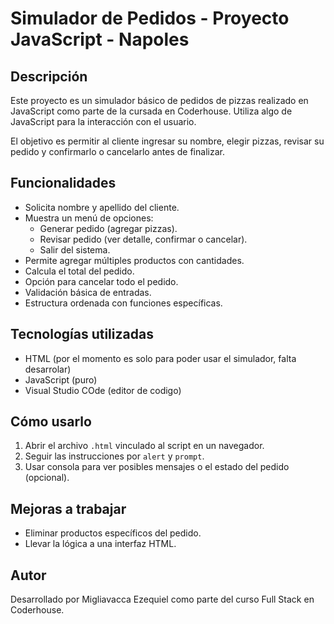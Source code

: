 # Simulador de Pedidos - Proyecto JavaScript - Napoles

## Descripción

Este proyecto es un simulador básico de pedidos de pizzas realizado en JavaScript como parte de la cursada en Coderhouse. Utiliza algo de JavaScript para la interacción con el usuario.

El objetivo es permitir al cliente ingresar su nombre, elegir pizzas, revisar su pedido y confirmarlo o cancelarlo antes de finalizar.

## Funcionalidades

- Solicita nombre y apellido del cliente.
- Muestra un menú de opciones:
  - Generar pedido (agregar pizzas).
  - Revisar pedido (ver detalle, confirmar o cancelar).
  - Salir del sistema.
- Permite agregar múltiples productos con cantidades.
- Calcula el total del pedido.
- Opción para cancelar todo el pedido.
- Validación básica de entradas.
- Estructura ordenada con funciones específicas.

## Tecnologías utilizadas

- HTML (por el momento es solo para poder usar el simulador, falta desarrolar)
- JavaScript (puro)
- Visual Studio COde (editor de codigo)

## Cómo usarlo

1. Abrir el archivo `.html` vinculado al script en un navegador.
2. Seguir las instrucciones por `alert` y `prompt`.
3. Usar consola para ver posibles mensajes o el estado del pedido (opcional).

## Mejoras a trabajar

- Eliminar productos específicos del pedido.
- Llevar la lógica a una interfaz HTML.

## Autor

Desarrollado por Migliavacca Ezequiel como parte del curso Full Stack en Coderhouse.
